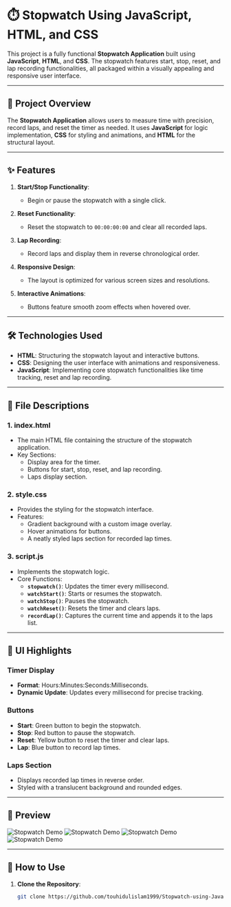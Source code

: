 # ⏱️ Stopwatch Using JavaScript, HTML, and CSS

This project is a fully functional **Stopwatch Application** built using **JavaScript**, **HTML**, and **CSS**. The stopwatch features start, stop, reset, and lap recording functionalities, all packaged within a visually appealing and responsive user interface.

---

## 📜 **Project Overview**

The **Stopwatch Application** allows users to measure time with precision, record laps, and reset the timer as needed. It uses **JavaScript** for logic implementation, **CSS** for styling and animations, and **HTML** for the structural layout. 

---

## ✨ **Features**

1. **Start/Stop Functionality**:
   - Begin or pause the stopwatch with a single click.

2. **Reset Functionality**:
   - Reset the stopwatch to `00:00:00:00` and clear all recorded laps.

3. **Lap Recording**:
   - Record laps and display them in reverse chronological order.

4. **Responsive Design**:
   - The layout is optimized for various screen sizes and resolutions.

5. **Interactive Animations**:
   - Buttons feature smooth zoom effects when hovered over.

---

## 🛠️ **Technologies Used**

- **HTML**: Structuring the stopwatch layout and interactive buttons.
- **CSS**: Designing the user interface with animations and responsiveness.
- **JavaScript**: Implementing core stopwatch functionalities like time tracking, reset and lap recording.

---

## 📂 **File Descriptions**

### **1. index.html**
- The main HTML file containing the structure of the stopwatch application.
- Key Sections:
  - Display area for the timer.
  - Buttons for start, stop, reset, and lap recording.
  - Laps display section.

### **2. style.css**
- Provides the styling for the stopwatch interface.
- Features:
  - Gradient background with a custom image overlay.
  - Hover animations for buttons.
  - A neatly styled laps section for recorded lap times.

### **3. script.js**
- Implements the stopwatch logic.
- Core Functions:
  - **`stopwatch()`**: Updates the timer every millisecond.
  - **`watchStart()`**: Starts or resumes the stopwatch.
  - **`watchStop()`**: Pauses the stopwatch.
  - **`watchReset()`**: Resets the timer and clears laps.
  - **`recordLap()`**: Captures the current time and appends it to the laps list.

---

## 🎨 **UI Highlights**

### Timer Display
- **Format**: Hours:Minutes:Seconds:Milliseconds.
- **Dynamic Update**: Updates every millisecond for precise tracking.

### Buttons
- **Start**: Green button to begin the stopwatch.
- **Stop**: Red button to pause the stopwatch.
- **Reset**: Yellow button to reset the timer and clear laps.
- **Lap**: Blue button to record lap times.

### Laps Section
- Displays recorded lap times in reverse order.
- Styled with a translucent background and rounded edges.

---
## 📸 Preview  

![Stopwatch Demo](https://github.com/user-attachments/assets/214025c3-e82d-4312-9cc4-c11dbd536a85)
![Stopwatch Demo](https://github.com/user-attachments/assets/48f3c572-1738-46a7-8ac7-18d8888eaaa9)
![Stopwatch Demo](https://github.com/user-attachments/assets/c90fb60e-1045-40da-808d-19910f760177)
![Stopwatch Demo](https://github.com/user-attachments/assets/0aa61cde-3d8e-4f47-aeef-dc14460bd9a4)


---
## 🚀 **How to Use**

1. **Clone the Repository**:
   ```bash
   git clone https://github.com/touhidulislam1999/Stopwatch-using-Javascript-CSS-HTML.git
